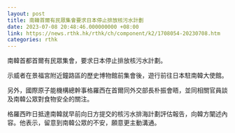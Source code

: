 ```yaml
---
layout: post
title: 南韓首爾有民眾集會要求日本停止排放核污水計劃
date: 2023-07-08 20:48:46.000000000 +08:00
link: https://news.rthk.hk/rthk/ch/component/k2/1708054-20230708.htm
categories: rthk
---
```


南韓首都首爾有民眾集會，要求日本停止排放核污水計劃。

示威者在景福宮附近鐘路區的歷史博物館前集會後，遊行前往日本駐南韓大使館。 

另外，國際原子能機構總幹事格羅西在首爾同外交部長朴振會晤，並同相關官員談及南韓公眾對食物安全的關注。

格羅西昨日抵達南韓就早前向日方提交的核污水排海計劃評估報告，向韓方闡述內容。他表示，留意到南韓公眾的不安，願意更主動溝通。
